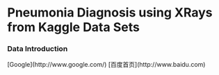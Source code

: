 Pneumonia Diagnosis using XRays from Kaggle Data Sets
===============
<h3 id="Introduction"> Data Introduction </h3>
[Google](http://www.google.com/)
[百度首页](http://www.baidu.com)

